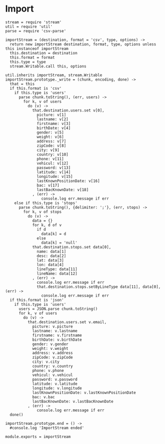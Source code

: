 # Import

    stream = require 'stream'
    util = require 'util'
    parse = require 'csv-parse'

    importStream = (destination, format = 'csv', type, options) ->
      return new importStream destination, format, type, options unless this instanceof importStream
      this.destination = destination
      this.format = format
      this.type = type
      stream.Writable.call this, options

    util.inherits importStream, stream.Writable
    importStream.prototype._write = (chunk, encoding, done) ->
      that = this
      if this.format is 'csv'
        if this.type is 'users'
          parse chunk.toString(), (err, users) ->
            for k, v of users
              do (v) ->
                that.destination.users.set v[0],
                  picture: v[1]
                  lastname: v[2]
                  firstname: v[3]
                  birthDate: v[4]
                  gender: v[5]
                  weight: v[6]
                  address: v[7]
                  zipCode: v[8]
                  city: v[9]
                  country: v[10]
                  phone: v[11]
                  vehicul: v[12]
                  password: v[13]
                  latitude: v[14]
                  longitude: v[15]
                  lastKnownPositionDate: v[16]
                  bac: v[17]
                  lastBacKnownDate: v[18]
                , (err) ->
                    console.log err.message if err
        else if this.type is 'stops'
          parse chunk.toString(), {delimiter: ';'}, (err, stops) ->
            for k, v of stops
              do (v) ->
                data = {}
                for k, d of v
                  if d
                    data[k] = d
                  else
                    data[k] = 'null'
                that.destination.stops.set data[0],
                  name: data[1]
                  desc: data[2]
                  lat: data[3]
                  lon: data[4]
                  lineType: data[11]
                  lineName: data[12]
                , (err) ->
                  console.log err.message if err
                  that.destination.stops.setByLineType data[11], data[0], (err) ->
                    console.log err.message if err
      if this.format is 'json'
        if this.type is 'users'
          users = JSON.parse chunk.toString()
          for k, v of users
            do (v) ->
              that.destination.users.set v.email,
                picture: v.picture
                lastname: v.lastname
                firstname: v.firstname
                birthDate: v.birthDate
                gender: v.gender
                weight: v.weight
                address: v.address
                zipCode: v.zipCode
                city: v.city
                country: v.country
                phone: v.phone
                vehicul: v.vehicul
                password: v.password
                latitude: v.latitude
                longitude: v.longitude
                lastKnownPositionDate: v.lastKnownPositionDate
                bac: v.bac
                lastBacKnownDate: v.lastBacKnownDate
              , (err) ->
                  console.log err.message if err
      done()

    importStream.prototype.end = () ->
      #console.log 'ImportStream ended'

    module.exports = importStream
